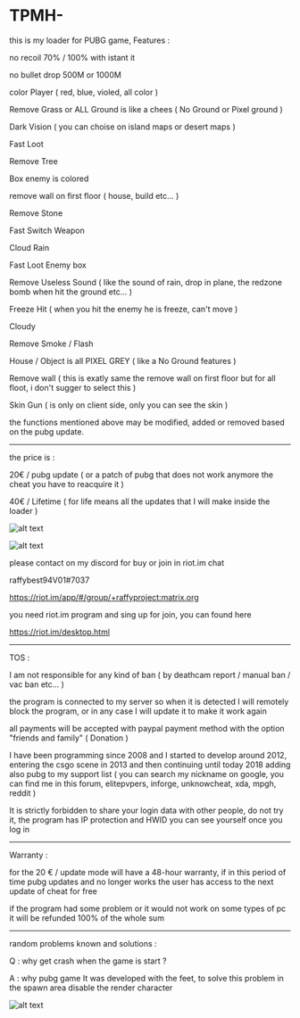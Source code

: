 # TPMH-
this is my loader for PUBG game, Features : 

no recoil 70% / 100% with istant it

no bullet drop 500M or 1000M

color Player ( red, blue, violed, all color )

Remove Grass or ALL Ground is like a chees ( No Ground or Pixel ground ) 

Dark Vision ( you can choise on island maps or desert maps )

Fast Loot

Remove Tree

Box enemy is colored

remove wall on first floor ( house, build etc... )

Remove Stone

Fast Switch Weapon

Cloud Rain

Fast Loot Enemy box

Remove Useless Sound ( like the sound of rain, drop in plane, the redzone bomb when hit the ground etc... )

Freeze Hit ( when you hit the enemy he is freeze, can't move )

Cloudy

Remove Smoke / Flash

House / Object is all PIXEL GREY ( like a No Ground features ) 

Remove wall ( this is exatly same the remove wall on first floor but for all floot, i don't sugger to select this ) 

Skin Gun ( is only on client side, only you can see the skin ) 


the functions mentioned above may be modified, added or removed based on the pubg update.


---------------------------------------------------------------

the price is :

20€ / pubg update ( or a patch of pubg that does not work anymore the cheat you have to reacquire it )

40€ / Lifetime ( for life means all the updates that I will make inside the loader )

![alt text](http://puu.sh/Ar5nI/6ae276917c.png)  

![alt text](http://puu.sh/Ar5oD/f43ac73f85.png)

please contact on my discord for buy or join in riot.im chat 

raffybest94V01#7037

https://riot.im/app/#/group/+raffyproject:matrix.org 

you need riot.im program and sing up for join, you can found here 

https://riot.im/desktop.html

--------------------------------------------------------------

TOS :

I am not responsible for any kind of ban ( by deathcam report / manual ban / vac ban etc... ) 

the program is connected to my server so when it is detected I will remotely block the program, or in any case I will update it to make it work again

all payments will be accepted with paypal payment method with the option "friends and family" ( Donation ) 

I have been programming since 2008 and I started to develop around 2012, entering the csgo scene in 2013 and then continuing until today 2018 adding also pubg to my support list ( you can search my nickname on google, you can find me in this forum, elitepvpers, inforge, unknowcheat, xda, mpgh, reddit ) 

It is strictly forbidden to share your login data with other people, do not try it, the program has IP protection and HWID you can see yourself once you log in

----------------------------------------------------------------

Warranty : 

for the 20 € / update mode will have a 48-hour warranty, if in this period of time pubg updates and no longer works the user has access to the next update of cheat for free

if the program had some problem or it would not work on some types of pc it will be refunded 100% of the whole sum

----------------------------------------------------------------

random problems known and solutions :

Q : why get crash when the game is start ? 

A : why pubg game It was developed with the feet, to solve this problem in the spawn area disable the render character

![alt text](https://i.imgur.com/vGvmzqoh.jpg)  

